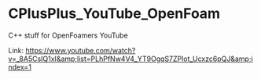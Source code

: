 # CPlusPlus_YouTube_OpenFoam
C++ stuff for OpenFoamers YouTube 

Link: https://www.youtube.com/watch?v=_8A5CsIQ1xI&amp;list=PLhPfNw4V4_YT9OgqS7ZPlot_Ucxzc6pQJ&amp;index=1

